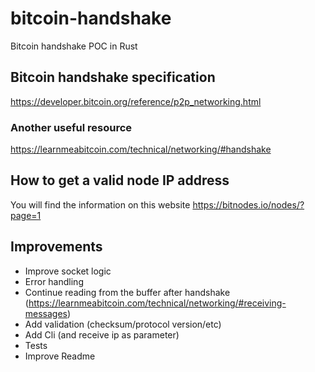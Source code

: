 # bitcoin-handshake

Bitcoin handshake POC in Rust

## Bitcoin handshake specification

<https://developer.bitcoin.org/reference/p2p_networking.html>

### Another useful resource

<https://learnmeabitcoin.com/technical/networking/#handshake>

## How to get a valid node IP address

You will find the information on this website
<https://bitnodes.io/nodes/?page=1>

## Improvements

- Improve socket logic
- Error handling
- Continue reading from the buffer after handshake (<https://learnmeabitcoin.com/technical/networking/#receiving-messages>)
- Add validation (checksum/protocol version/etc)
- Add Cli (and receive ip as parameter)
- Tests
- Improve Readme
